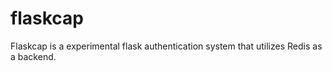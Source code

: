 # flaskcap
Flaskcap is a experimental flask authentication system that utilizes Redis as a backend.
